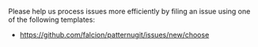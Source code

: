Please help us process issues more efficiently by filing an issue using one of the following templates:
- https://github.com/falcion/patternugit/issues/new/choose
